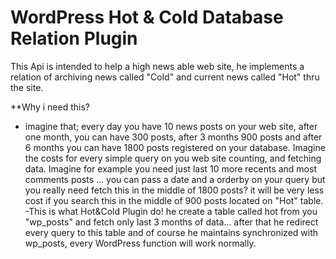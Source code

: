 # WordPress Hot & Cold Database Relation Plugin
This Api is intended to help a high news able web site, he implements a relation of archiving news called "Cold" and current news called "Hot" thru the site.

**Why i need this?
 - imagine that; every day you have  10 news posts on your web site, after one month, you can have 300 posts, after 3 months 900 posts and after 6 months you can have  1800 posts registered on your database. Imagine the costs for every simple query on you web site counting, and fetching data. Imagine for example you need just last 10 more recents and most comments posts ... you can pass a date and a orderby on your query but you really need fetch this in the middle of 1800 posts?  it will be very less cost if you  search this in the middle of 900 posts located on "Hot" table.
 -This is what Hot&Cold Plugin do! he create a table called hot from you "wp_posts" and fetch only last 3 months of data... after that he redirect every query to this table and of course he maintains synchronized with wp_posts, every WordPress function will work normally.

 

